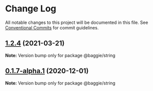 # Change Log

All notable changes to this project will be documented in this file.
See [Conventional Commits](https://conventionalcommits.org) for commit guidelines.

## [1.2.4](https://github.com/bag-of-tricks/baggie/compare/v1.2.3...v1.2.4) (2021-03-21)

**Note:** Version bump only for package @baggie/string






## [0.1.7-alpha.1](https://github.com/bag-of-tricks/baggie/compare/v0.1.7-alpha.0...v0.1.7-alpha.1) (2020-12-01)

**Note:** Version bump only for package @baggie/string
